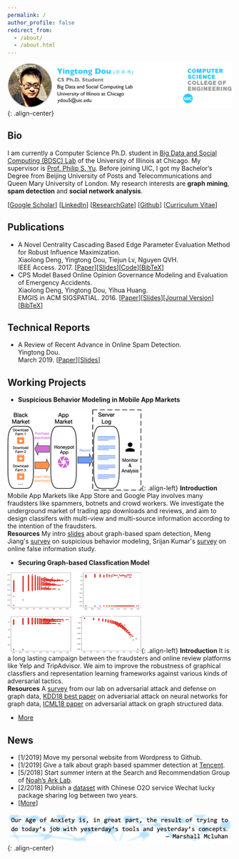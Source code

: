 ```yaml
---
permalink: /
author_profile: false
redirect_from: 
  - /about/
  - /about.html
---
```


![head](/images/head.png){: .align-center}

## Bio
I am currently a Computer Science Ph.D. student in [Big Data and Social Computing (BDSC) Lab](https://bdsc.lab.uic.edu/) of the University of Illinois at Chicago. My supervisor is [Prof. Philip S. Yu](https://www.cs.uic.edu/PSYu/). Before joining UIC, I got my Bachelor’s Degree from Beijing University of Posts and Telecommunications and Queen Mary University of London. My research interests are **graph mining**, **spam detection** and **social network analysis**.

\[[Google Scholar](https://scholar.google.com/citations?user=m5GpWLYAAAAJ&hl=en)\] \[[LinkedIn](https://www.linkedin.com/in/ytongdou/)\] \[[ResearchGate](https://www.researchgate.net/profile/Yingtong_Dou)\] \[[Github](https://github.com/YingtongDou)\] \[[Curriculum Vitae](http://ytongdou.com/files/The%20CV%20of%20Yingtong%20Dou%20201901.pdf)\]

## Publications
  * A Novel Centrality Cascading Based Edge Parameter Evaluation Method for Robust Influence Maximization.  
  Xiaolong Deng, Yingtong Dou, Tiejun Lv, Nguyen QVH.  
  IEEE Access. 2017. \[[Paper](http://ytongdou.com/files/A%20Novel%20Centrality%20Cascading%20Based%20Edge%20Parameter%20Evaluation%20Method%20for%20Robust%20Influence%20Maximization.pdf)\]\[[Slides](http://ytongdou.com/files/RIM.pdf)\]\[[Code](https://github.com/YingtongDou/Centrality-Influence-Maximization)\]\[[BibTeX](http://ytongdou.com/files/bib2.txt)\]  
  * CPS Model Based Online Opinion Governance Modeling and Evaluation of Emergency Accidents.  
  Xiaolong Deng, Yingtong Dou, Yihua Huang.  
  EMGIS in ACM SIGSPATIAL. 2016. \[[Paper](http://ytongdou.com/files/CPS%20model%20based%20online%20opinion%20governance%20modeling%20and%20evaluation%20of%20emergency%20accidents.pdf)\]\[[Slides](http://ytongdou.com/files/CPS%20Model%20based%20opinion.pdf)\]\[[Journal Version](http://ytongdou.com/files/Efficient%20CPS%20model%20based%20online%20opinion%20governance%20modeling%20and%20evaluation%20for%20emergency%20accidents.pdf)\]\[[BibTeX](http://ytongdou.com/files/bib1.txt)\]

## Technical Reports
  * A Review of Recent Advance in Online Spam Detection.  
  Yingtong Dou.  
  March 2019. \[[Paper](http://ytongdou.com/files/A%20Review%20of%20Recent%20Advance%20in%20Online%20Spam%20Detection.pdf)\]\[[Slides](http://ytongdou.com/files/Online%20Spam%20Detection.pdf)\]

## Working Projects
  * **Suspicious Behavior Modeling in Mobile App Markets**
  
  ![projects1](/images/proj1.png){: .align-left} **Introduction** Mobile App Markets like App Store and Google Play involves many fraudsters like spammers, botnets and crowd workers. We investigate the underground market of trading app downloads and reviews, and aim to design classifers with multi-view and multi-source information according to the intention of the fraudsters.  
  **Resources** My intro [slides](http://ytongdou.com/files/Review%20Spam%20Detection.pdf) about graph-based spam detection, Meng Jiang's [survey](http://www.meng-jiang.com/pubs/survey-suspicious-issi16/survey-suspicious-issi16-paper.pdf) on suspicious behavior modeling, Srijan Kumar's [survey](https://arxiv.org/abs/1804.08559) on online false information study. 
  * **Securing Graph-based Classfication Model**
  
  ![projects2](/images/proj2.png){: .align-left} **Introduction** It is a long lasting campaign between the fraudsters and online review platforms like Yelp and TripAdvisor. We aim to improve the robustness of graphical classfiers and representation learning frameworks against various kinds of adversarial tactics.  
  **Resources** A [survey](https://arxiv.org/abs/1812.10528) from our lab on adversarial attack and defense on graph data, [KDD18 best paper](https://www.kixlab.org/courses/i2r/resource/review_paper/Adversarial_Attacks_on_neural_Networks_for_Graph_Data_Zugner.pdf) on adversarial attack on neural networks for graph data, [ICML18 paper](https://arxiv.org/pdf/1806.02371.pdf) on adversarial attack on graph structured data. 
  
  * [More](http://ytongdou.com/projects)

## News
  * \[1/2019\] Move my personal website from Wordpress to Github.  
  * \[1/2019\] Give a talk about graph based spammer detection at [Tencent](https://beacon.qq.com).  
  * \[5/2018\] Start summer intern at the Search and Recommendation Group of [Noah’s Ark Lab](http://www.noahlab.com.hk/#/home).  
  * \[2/2018\] Publish a [dataset](http://ytongdou.com/blogs/2018/02/wechat-lucky-package/) with Chinese O2O service Wechat lucky package sharing log between two years.  
  * \[[More](http://ytongdou.com/news/)\]

![quote](/images/quote.png){: .align-center}

